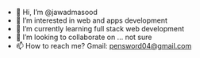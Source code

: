 - 👋 Hi, I’m @jawadmasood
- 👀 I’m interested in web and apps development
- 🌱 I’m currently learning full stack web development
- 💞️ I’m looking to collaborate on ... not sure
- 📫 How to reach me? Gmail: pensword04@gmail.com

<!---
jawadmasood/jawadmasood is a ✨ special ✨ repository because its `README.md` (this file) appears on your GitHub profile.
You can click the Preview link to take a look at your changes.
--->
